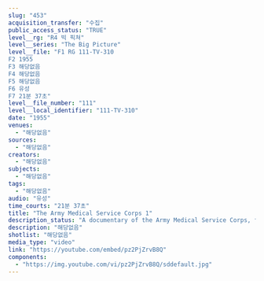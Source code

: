 ```yaml
---
slug: "453"
acquisition_transfer: "수집"
public_access_status: "TRUE"
level__rg: "R4 빅 픽쳐"
level__series: "The Big Picture"
level__file: "F1 RG 111-TV-310
F2 1955
F3 해당없음
F4 해당없음
F5 해당없음
F6 유성
F7 21분 37초"
level__file_number: "111"
level__local_identifier: "111-TV-310"
date: "1955"
venues: 
  - "해당없음"
sources: 
  - "해당없음"
creators: 
  - "해당없음"
subjects: 
  - "해당없음"
tags: 
  - "해당없음"
audio: "유성"
time_courts: "21분 37초"
title: "The Army Medical Service Corps 1"
description_status: "A documentary of the Army Medical Service Corps, filmed on location at Brooke Medical Center, Ft. Sam Houston, Texas."
description: "해당없음"
shotlist: "해당없음"
media_type: "video"
link: "https://youtube.com/embed/pz2PjZrvB8Q"
components: 
  - "https://img.youtube.com/vi/pz2PjZrvB8Q/sddefault.jpg"
---
```

